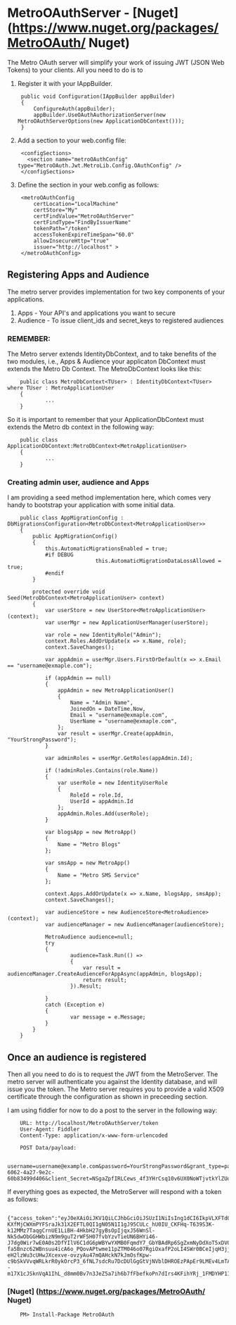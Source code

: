 # MetroOAuthServer - [Nuget] (https://www.nuget.org/packages/MetroOAuth/ Nuget)

The Metro OAuth server will simplify your work of issuing JWT (JSON Web Tokens) to your clients. All you need to do is to 

1. Register it with your IAppBuilder.

        public void Configuration(IAppBuilder appBuilder)
        {
            ConfigureAuth(appBuilder);
            appBuilder.UseOAuthAuthorizationServer(new MetroOAuthServerOptions(new ApplicationDbContext()));
        }
        
2. Add a section to your web.config file:
      
        <configSections>
          <section name="metroOAuthConfig" type="MetroOAuth.Jwt.MetroLib.Config.OAuthConfig" />
        </configSections>

3. Define the section in your web.config as follows:

        <metroOAuthConfig
            certLocation="LocalMachine"
            certStore="My" 
            certFindValue="MetroOAuthServer"
            certFindType="FindByIssuerName"
            tokenPath="/token"
            accessTokenExpireTimeSpan="60.0"
            allowInsecureHttp="true"
            issuer="http://localhost" >
        </metroOAuthConfig>
        
## Registering Apps and Audience ##
The metro server provides implementation for two key components of your applications.

1. Apps - Your API's and applications you want to secure
2. Audience - To issue client_ids and secret_keys to registered audiences

### REMEMBER: ###

The Metro server extends IdentityDbContext, and to take benefits of the two modules, i.e., Apps & Audience your applicaton DbContext must extends the Metro Db Context. The MetroDbContext looks like this:

        public class MetroDbContext<TUser> : IdentityDbContext<TUser> where TUser : MetroApplicationUser
        {
                ...
        }

So it is important to remember that your ApplicationDbContext must extends the Metro db context in the following way:

        public class ApplicationDbContext:MetroDbContext<MetroApplicationUser>
        {
                ...
        }

### Creating admin user, audience and Apps ###

I am providing a seed method implementation here, which comes very handy to bootstrap your application with some initial data.

        public class AppMigrationConfig : DbMigrationsConfiguration<MetroDbContext<MetroApplicationUser>>
        {
            public AppMigrationConfig()
            {
                this.AutomaticMigrationsEnabled = true;
                #if DEBUG
                                this.AutomaticMigrationDataLossAllowed = true;
                #endif
            }

            protected override void Seed(MetroDbContext<MetroApplicationUser> context)
            {
                var userStore = new UserStore<MetroApplicationUser>(context);
                var userMgr = new ApplicationUserManager(userStore);

                var role = new IdentityRole("Admin");
                context.Roles.AddOrUpdate(x => x.Name, role);
                context.SaveChanges();

                var appAdmin = userMgr.Users.FirstOrDefault(x => x.Email == "username@exmaple.com");

                if (appAdmin == null)
                {
                    appAdmin = new MetroApplicationUser()
                    {
                        Name = "Admin Name",
                        JoinedOn = DateTime.Now,
                        Email = "username@exmaple.com",
                        UserName = "username@exmaple.com",
                    };
                    var result = userMgr.Create(appAdmin, "YourStrongPassword");
                }

                var adminRoles = userMgr.GetRoles(appAdmin.Id);

                if (!adminRoles.Contains(role.Name))
                {
                    var userRole = new IdentityUserRole
                    {
                        RoleId = role.Id,
                        UserId = appAdmin.Id
                    };
                    appAdmin.Roles.Add(userRole);
                }

                var blogsApp = new MetroApp()
                {
                    Name = "Metro Blogs"
                };

                var smsApp = new MetroApp()
                {
                    Name = "Metro SMS Service"
                };

                context.Apps.AddOrUpdate(x => x.Name, blogsApp, smsApp);
                context.SaveChanges();
                
                var audienceStore = new AudienceStore<MetroAudience>(context);
                var audienceManager = new AudienceManager(audienceStore);
           
                MetroAudience audience=null;
                try
                {
                        audience=Task.Run(() =>
                        {
                            var result = audienceManager.CreateAudienceForAppAsync(appAdmin, blogsApp);
                            return result;
                        }).Result;
                
                }
                catch (Exception e)
                {
                        var message = e.Message;
                }
            }
        }

## Once an audience is registered ##
Then all you need to do is to request the JWT from the MetroServer. The metro server will authenticate you against the Identity database, and will issue you the token. The Metro server requires you to provide a valid X509 certificate through the configuration as shown in preceeding section.

I am using fiddler for now to do a post to the server in the following way:

        URL: http://localhost/MetroOAuthServer/token
        User-Agent: Fiddler
        Content-Type: application/x-www-form-urlencoded
        
        POST Data/payload:
                
        username=username@example.com&password=YourStrongPassword&grant_type=password&client_Id=62b26683-6062-4a27-9e2c-60b83499d406&client_Secret=NSgaZpfIRLCews_4f3YHrCsq10v6UX0NoWTjvtkYlZUonumv5bFZ3aF2ygvm56Ht6MhwNU6ZI3QzBgdipSMcPQ

If everything goes as expected, the MetroServer will respond with a token as follows:

        {"access_token":"eyJ0eXAiOiJKV1QiLCJhbGciOiJSUzI1NiIsIng1dCI6IkpVLXFTd0diU2pTMDdSVVozRXViRXI4N2FhNCJ9.eyJ1bmlxdWVfbmFtZSI6Im1lLnNoYWhpZGFsaUB5YWhvby5jb20iLCJzdWIiOiJtZS5zaGFoaWRhbGlAeWFob28uY29tIiwicm9sZSI6ImFkZEFwcCIsImlzcyI6Imh0dHA6Ly9sb2NhbGhvc3QiLCJhdWQiOiI2MmIyNjY4My02MDYyLTRhMjctOWUyYy02MGI4MzQ5OWQ0MDYiLCJleHAiOjE0MzM3MDU3MTUsIm5iZiI6MTQzMzcwMjExNX0.00gowfXkyA5D5jze0f5sqDH4hJ5s0K1mzL-KXfMjCWXmPYFSraJk31X2EFTL0QI1gN05N1I1gJ95CULc_hU0IU_CKFHq-T639S3K-k12MMz7TaqgCrnUE1LiBH-4HkbH27gyBsOpIjqxJ56WnSl-Nk5dwObGGHWbizN9m9guT2rWF5H07fvbYzvTieUN6BHYi46-J7dg0Wir7wE0A0s2DfYIlV6C1dG6pWBYwYXMB0FqmdY7_GbYBAdRp6SgZxmNyDdXoT5xDV0eBAaTxkXv22szWDiXBv6pdJrU3GOCaU-fa5Bnzc62WBnsuu4icA6o_PQovAPtwme11pZTM046o07RgiOxafP2oLI4SWr0BCeIjqH3jjWwXc-eH2lzWu3cUHwJXcexve-ovzyAu47mQAHckN7kJmOsfKpw-c9bSkVVvqWRLkrR0ykOrcP3_6fNL7sdcRu7DcDUlGgGtVjNVblDHROEzPApEr9LMEv4LmTAz8ecg5TVIXEpxu_U95Aj5jFHaDik_aIWjk3tkK4Cwp_NgJerVei8jem5pjCI--m17X1cJSknVqA1IhL_d8mm0Bv7n3JeZ5a7ih6b7fFbefkoPn7dIrs4KFihYRj_1FMDYHP117KKXkBDf18m8UxmORHZvm3RYgfU72C2IVfOP6RP7fAYS92TqObpXsManB8","token_type":"bearer","expires_in":3599}
        
### [Nuget] (https://www.nuget.org/packages/MetroOAuth/ Nuget) ###

        PM> Install-Package MetroOAuth 

